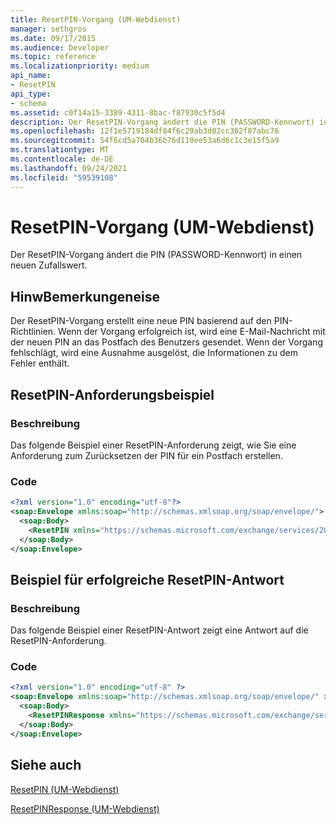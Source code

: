 ```yaml
---
title: ResetPIN-Vorgang (UM-Webdienst)
manager: sethgros
ms.date: 09/17/2015
ms.audience: Developer
ms.topic: reference
ms.localizationpriority: medium
api_name:
- ResetPIN
api_type:
- schema
ms.assetid: c0f14a15-3389-4311-8bac-f87930c5f5d4
description: Der ResetPIN-Vorgang ändert die PIN (PASSWORD-Kennwort) in einen neuen Zufallswert.
ms.openlocfilehash: 12f1e5719184df84f6c29ab3d02cc362f87abc76
ms.sourcegitcommit: 54f6cd5a704b36b76d110ee53a6d6c1c3e15f5a9
ms.translationtype: MT
ms.contentlocale: de-DE
ms.lasthandoff: 09/24/2021
ms.locfileid: "59539108"
---
```

# <a name="resetpin-operation-um-web-service"></a>ResetPIN-Vorgang (UM-Webdienst)

Der ResetPIN-Vorgang ändert die PIN (PASSWORD-Kennwort) in einen neuen Zufallswert.
  
## <a name="remarks"></a>HinwBemerkungeneise

Der ResetPIN-Vorgang erstellt eine neue PIN basierend auf den PIN-Richtlinien. Wenn der Vorgang erfolgreich ist, wird eine E-Mail-Nachricht mit der neuen PIN an das Postfach des Benutzers gesendet. Wenn der Vorgang fehlschlägt, wird eine Ausnahme ausgelöst, die Informationen zu dem Fehler enthält.
  
## <a name="resetpin-request-example"></a>ResetPIN-Anforderungsbeispiel

### <a name="description"></a>Beschreibung

Das folgende Beispiel einer ResetPIN-Anforderung zeigt, wie Sie eine Anforderung zum Zurücksetzen der PIN für ein Postfach erstellen.
  
### <a name="code"></a>Code

```XML
<?xml version="1.0" encoding="utf-8"?>
<soap:Envelope xmlns:soap="http://schemas.xmlsoap.org/soap/envelope/">
  <soap:Body>
    <ResetPIN xmlns="https://schemas.microsoft.com/exchange/services/2006/messages" />
  </soap:Body>
</soap:Envelope>
```

## <a name="successful-resetpin-response-example"></a>Beispiel für erfolgreiche ResetPIN-Antwort

### <a name="description"></a>Beschreibung

Das folgende Beispiel einer ResetPIN-Antwort zeigt eine Antwort auf die ResetPIN-Anforderung.
  
### <a name="code"></a>Code

```XML
<?xml version="1.0" encoding="utf-8" ?> 
<soap:Envelope xmlns:soap="http://schemas.xmlsoap.org/soap/envelope/" xmlns:xsi="http://www.w3.org/2001/XMLSchema-instance" xmlns:xsd="http://www.w3.org/2001/XMLSchema">
  <soap:Body>
    <ResetPINResponse xmlns="https://schemas.microsoft.com/exchange/services/2006/messages" /> 
  </soap:Body>
</soap:Envelope>
```

## <a name="see-also"></a>Siehe auch



[ResetPIN (UM-Webdienst)](resetpin-um-web-service.md)
  
[ResetPINResponse (UM-Webdienst)](resetpinresponse-um-web-service.md)

